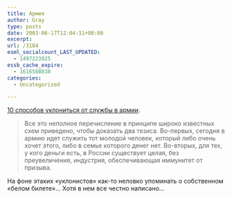 ```yaml
---
title: Армия
author: Gray
type: posts
date: 2003-06-17T12:04:11+00:00
excerpt:
url: /3184
esml_socialcount_LAST_UPDATED:
  - 1497223925
essb_cache_expire:
  - 1616588838
categories:
  - Uncategorized

---
```








<a href="http://www.globalrus.ru/all_actions/armies/133309/" target="_blank">10 способов уклониться от службы в армии</a>. 

> Все это неполное перечисление в принципе широко известных схем приведено, чтобы доказать два тезиса. Во-первых, сегодня в армию идет служить тот молодой человек, который либо очень хочет этого, либо в семье которого денег нет. Во-вторых, для тех, у кого деньги есть, в России существует целая, без преувеличения, индустрия, обеспечивающая иммунитет от призыва. 

На фоне этаких &#171;уклонистов&#187; как-то неловко упоминать о собственном &#171;белом билете&#187;&#8230; Хотя в нем все честно написано&#8230;